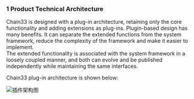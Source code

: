 ### 1 Product Technical Architecture
Chain33 is designed with a plug-in architecture, retaining only the core functionality and adding extensions as plug-ins.
Plugin-based design has many benefits. It can separate the extended functions from the system framework, reduce the complexity of the framework and make it easier to implement.  
The extended functionality is associated with the system framework in a loosely coupled manner, and both can evolve and be published independently while maintaining the same interfaces.

Chain33 plug-in architecture is shown below:  

![插件架构图](https://public.33.cn/web/storage/upload/20181114/b7baad80b9c4cbe18bb964d0a9024acf.png)
